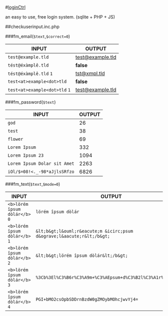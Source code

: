 #[loginCtrl](https://github.com/SimonWaldherr/loginCtrl)

an easy to use, free login system. (sqlite + PHP + JS)

##checkuserinput.inc.php


###fm_email(```$text```,```$correct=0```)

INPUT                                 | OUTPUT  
--------------------------------------|------------------
```test@example.tld```                | test@example.tld
```tést@éxàmplê.tld```                | **false**
```tést@éxàmplê.tld``` ```1```        | tst@xmpl.tld
```test<at>example<dot>tld```         | **false**
```test<at>example<dot>tld``` ```1``` | test@example.tld

###fm_password(```$text```)

INPUT                              | OUTPUT  
-----------------------------------|------------------
```god```                          | 26
```test```                         | 38
```flower```                       | 69
```Lorem Ipsum```                  | 332
```Lorem Ipsum 23```               | 1094
```Lorem Ipsum Dolar sit Amet```   | 2263
```iOl/$=08!<._-98*aJjlsSRfzo```   | 6826


###fm_text(```$text```,```$mode=0```)

INPUT                                  | OUTPUT  
---------------------------------------|------------------
```<b>lörém îpsum dòlár</b>``` ```0``` | ```lörém îpsum dòlár```
```<b>lörém îpsum dòlár</b>``` ```1``` | ```&lt;b&gt;l&ouml;r&eacute;m &icirc;psum d&ograve;l&aacute;r&lt;/b&gt;```
```<b>lörém îpsum dòlár</b>``` ```2``` | ```&lt;b&gt;lörém îpsum dòlár&lt;/b&gt;```
```<b>lörém îpsum dòlár</b>``` ```3``` | ```%3Cb%3El%C3%B6r%C3%A9m+%C3%AEpsum+d%C3%B2l%C3%A1r%3C%2Fb%3E```
```<b>lörém îpsum dòlár</b>``` ```4``` | ```PGI+bMO2csOpbSDDrnBzdW0gZMOybMOhcjwvYj4=```
